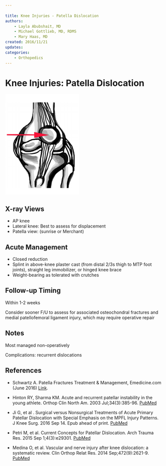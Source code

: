 ```yaml
---

title: Knee Injuries - Patella Dislocation
authors:
    - Layla Abubshait, MD
    - Michael Gottlieb, MD, RDMS
    - Mary Haas, MD
created: 2016/11/21
updates:
categories:
    - Orthopedics
---
```


# Knee Injuries: Patella Dislocation

![Patella dislocation drawing](image-1.png)

## X-ray Views

- AP knee
- Lateral knee: Best to assess for displacement
- Patella view: (sunrise or Merchant)

## Acute Management

- Closed reduction
- Splint in above-knee plaster cast (from distal 2/3s thigh to MTP foot joints), straight leg immobilizer, or hinged knee brace
- Weight-bearing as tolerated with crutches

## Follow-up Timing

Within 1-2 weeks

Consider sooner F/U to assess for associated osteochondral fractures and medial patellofemoral ligament injury, which may require operative repair 

## Notes

Most managed non-operatively

Complications: recurrent dislocations

## References

- Schwartz A. Patella Fractures Treatment & Management, Emedicine.com (June 2016) [Link](http://emedicine.medscape.com/article/1249384-treatment).

- Hinton RY, Sharma KM. Acute and recurrent patellar instability in the young athlete. Orthop Clin North Am. 2003 Jul;34(3):385-96. [PubMed](https://www.ncbi.nlm.nih.gov/pubmed/?term=12974488)

- Ji G, et al . Surgical versus Nonsurgical Treatments of Acute Primary Patellar Dislocation with Special Emphasis on the MPFL Injury Patterns. J Knee Surg. 2016 Sep 14. Epub ahead of print. [PubMed](https://www.ncbi.nlm.nih.gov/pubmed/?term=27626368.)

- Petri M, et al. Current Concepts for Patellar Dislocation. Arch Trauma Res. 2015 Sep 1;4(3):e29301. [PubMed](https://www.ncbi.nlm.nih.gov/pubmed/?term=26566512)

- Medina O, et al. Vascular and nerve injury after knee dislocation: a systematic review. Clin Orthop Relat Res. 2014 Sep;472(9):2621-9. [PubMed](https://www.ncbi.nlm.nih.gov/pubmed/?term=24554457)
